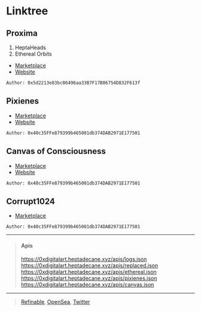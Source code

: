 # Linktree

## Proxima
1. HeptaHeads
3. Ethereal Orbits  

- [Marketplace](https://app.refinable.com/profile/0x5d2213e83bc06496aa33B7F17B86754D832F613f?tab=for-sale)
- [Website](https://proxima.heptadecane.xyz)

`Author: 0x5d2213e83bc06496aa33B7F17B86754D832F613f`

## Pixienes
- [Marketplace](https://opensea.io/collection/pixienes)
- [Website](https://pixienes.heptadecane.xyz)

`Author: 0x40c35FFe879399b465001db374DAB2971E177501`

## Canvas of Consciousness
- [Marketplace](https://opensea.io/collection/canvasofconsciousness)
- [Website](https://c17h36.xyz)

`Author: 0x40c35FFe879399b465001db374DAB2971E177501`

## Corrupt1024
- [Marketplace](https://opensea.io/collection/corrupt1024)

`Author: 0x40c35FFe879399b465001db374DAB2971E177501`

<hr/>

> #### Apis
> https://0xdigitalart.heptadecane.xyz/apis/logs.json  
> https://0xdigitalart.heptadecane.xyz/apis/replaced.json  
> https://0xdigitalart.heptadecane.xyz/apis/ethereal.json  
> https://0xdigitalart.heptadecane.xyz/apis/pixienes.json  
> https://0xdigitalart.heptadecane.xyz/apis/canvas.json

<hr/>

> [Refinable](https://app.refinable.com/profile/0x5d2213e83bc06496aa33B7F17B86754D832F613f?tab=all-items), [OpenSea](https://opensea.io/HeptaDecane), [Twitter](https://twitter.com/Hepta_Decane)
